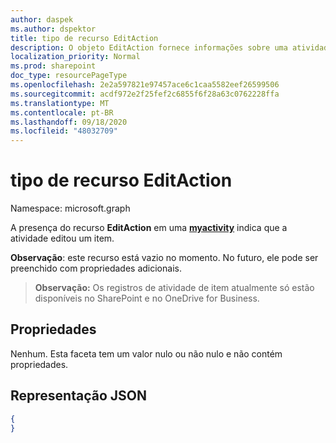 ```yaml
---
author: daspek
ms.author: dspektor
title: tipo de recurso EditAction
description: O objeto EditAction fornece informações sobre uma atividade que editou um item.
localization_priority: Normal
ms.prod: sharepoint
doc_type: resourcePageType
ms.openlocfilehash: 2e2a597821e97457ace6c1caa5582eef26599506
ms.sourcegitcommit: acdf972e2f25fef2c6855f6f28a63c0762228ffa
ms.translationtype: MT
ms.contentlocale: pt-BR
ms.lasthandoff: 09/18/2020
ms.locfileid: "48032709"
---
```

# <a name="editaction-resource-type"></a>tipo de recurso EditAction

Namespace: microsoft.graph

A presença do recurso **EditAction** em uma [**myactivity**][activity] indica que a atividade editou um item.

**Observação**: este recurso está vazio no momento. No futuro, ele pode ser preenchido com propriedades adicionais.

>**Observação:** Os registros de atividade de item atualmente só estão disponíveis no SharePoint e no OneDrive for Business.

[activity]: itemactivity.md

## <a name="properties"></a>Propriedades

Nenhum. Esta faceta tem um valor nulo ou não nulo e não contém propriedades.

## <a name="json-representation"></a>Representação JSON

<!-- {
  "blockType": "resource",
  "optionalProperties": [ ],
  "@type": "microsoft.graph.editAction"
}-->

```json
{
}
```

<!--
{
  "type": "#page.annotation",
  "description": "The editAction object provides information about an activity that edited an item.",
  "keywords": "activities,activity,action,edit,modify",
  "section": "documentation",
  "tocPath": "Resources/editAction",
  "suppressions": []
}
-->

